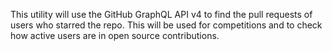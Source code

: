 This utility will use the GitHub GraphQL API v4 to find the pull requests of users who starred the repo. This will be used for competitions and to check how active users are in open source contributions.